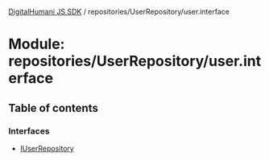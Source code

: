 [DigitalHumani JS SDK](../README.md) / repositories/UserRepository/user.interface

# Module: repositories/UserRepository/user.interface

## Table of contents

### Interfaces

- [IUserRepository](../interfaces/repositories_UserRepository_user_interface.IUserRepository.md)
